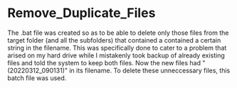 # Remove_Duplicate_Files

The .bat file was created so as to be able to delete only those files from the target folder (and all the subfolders) that contained a contained a certain string in the filename.
This was specifically done to cater to a problem that arised on my hard drive while I mistakenly took backup of already existing files and told the system to keep both files. Now the new files had "(20220312_090131)" in its filename. To delete these unneccessary files, this batch file was used.
